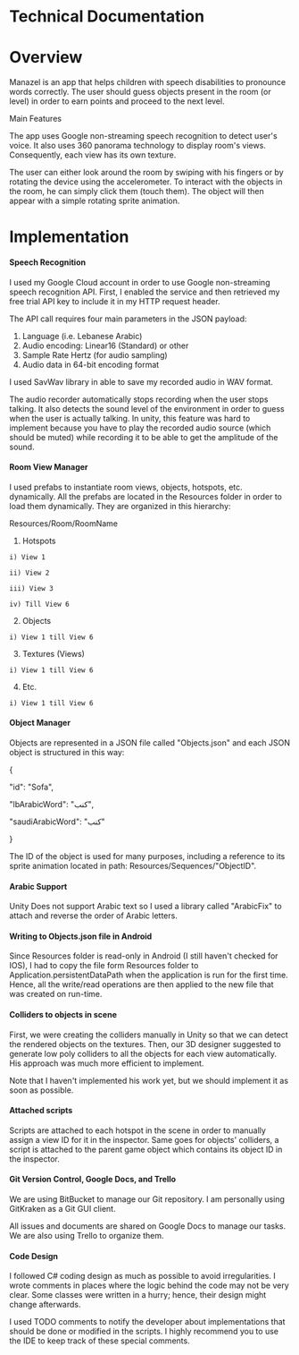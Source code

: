 # Technical Documentation

# Overview

Manazel is an app that helps children with speech disabilities to pronounce words correctly. The user should guess objects present in the room (or level) in order to earn points and proceed to the next level.

Main Features

The app uses Google non-streaming speech recognition to detect user's voice. It also uses 360 panorama technology to display room&#39;s views. Consequently, each view has its own texture.

The user can either look around the room by swiping with his fingers or by rotating the device using the accelerometer. To interact with the objects in the room, he can simply click them (touch them). The object will then appear with a simple rotating sprite animation.

# Implementation

#### Speech Recognition

 I used my Google Cloud account in order to use Google non-streaming speech recognition API. First, I enabled the service and then retrieved my free trial API key to include it in my HTTP request header.

The API call requires four main parameters in the JSON payload:

1. Language (i.e. Lebanese Arabic)
2. Audio encoding: Linear16 (Standard) or other
3. Sample Rate Hertz (for audio sampling)
4. Audio data in 64-bit encoding format

 I used SavWav library in able to save my recorded audio in WAV format.

 The audio recorder automatically stops recording when the user stops talking. It also detects the sound level of the environment in order to guess when the user is actually talking. In unity, this feature was hard to implement because you have to play the recorded audio source (which should be muted) while recording it to be able to get the amplitude of the sound.





#### Room View Manager

 I used prefabs to instantiate room views, objects, hotspots, etc. dynamically. All the prefabs are located in the Resources folder in order to load them dynamically. They are organized in this hierarchy:

 Resources/Room/RoomName

   1. Hotspots
   
    i) View 1
    
    ii) View 2
    
    iii) View 3
    
    iv) Till View 6
    
   2. Objects
   
    i) View 1 till View 6
    
   3. Textures (Views)
   
    i) View 1 till View 6
    
   4. Etc.
   
    i) View 1 till View 6




#### Object Manager

 Objects are represented in a JSON file called "Objects.json" and each JSON object is structured in this way:

{

"id": "Sofa",

"lbArabicWord": "كنب",

"saudiArabicWord": "كنب"

}

The ID of the object is used for many purposes, including a reference to its sprite animation located in path: Resources/Sequences/"ObjectID".

#### Arabic Support

 Unity Does not support Arabic text so I used a library called "ArabicFix" to attach and reverse the order of Arabic letters.

#### Writing to Objects.json file in Android

 Since Resources folder is read-only in Android (I still haven't checked for IOS), I had to copy the file form Resources folder to Application.persistentDataPath when the application is run for the first time. Hence, all the write/read operations are then applied to the new file that was created on run-time.

#### Colliders to objects in scene

 First, we were creating the colliders manually in Unity so that we can detect the rendered objects on the textures. Then, our 3D designer suggested to generate low poly colliders to all the objects for each view automatically. His approach was much more efficient to implement.

Note that I haven't implemented his work yet, but we should implement it as soon as possible.

#### Attached scripts

 Scripts are attached to each hotspot in the scene in order to manually assign a view ID for it in the inspector. Same goes for objects' colliders, a script is attached to the parent game object which contains its object ID in the inspector.

#### Git Version Control, Google Docs, and Trello

 We are using BitBucket to manage our Git repository. I am personally using GitKraken as a Git GUI client.

All issues and documents are shared on Google Docs to manage our tasks. We are also using Trello to organize them.

#### Code Design

 I followed C# coding design as much as possible to avoid irregularities. I wrote comments in places where the logic behind the code may not be very clear. Some classes were written in a hurry; hence, their design might change afterwards.

 I used TODO comments to notify the developer about implementations that should be done or modified in the scripts. I highly recommend you to use the IDE to keep track of these special comments.